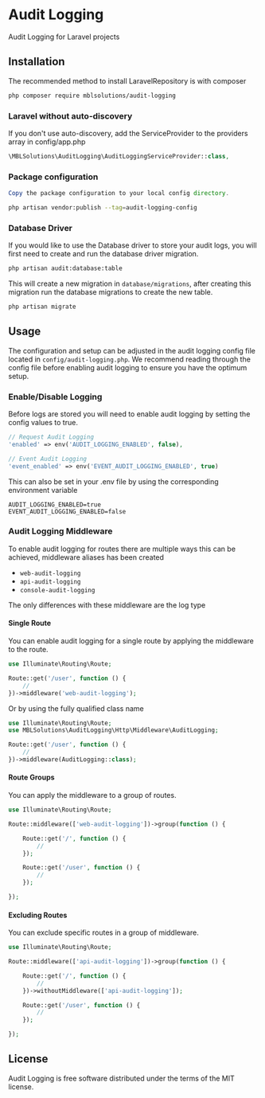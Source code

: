 # Audit Logging

Audit Logging for Laravel projects

## Installation

The recommended method to install LaravelRepository is with composer

```bash
php composer require mblsolutions/audit-logging
```

### Laravel without auto-discovery

If you don't use auto-discovery, add the ServiceProvider to the providers array in config/app.php

```php
\MBLSolutions\AuditLogging\AuditLoggingServiceProvider::class,
```

### Package configuration

```php
Copy the package configuration to your local config directory.
```

```bash
php artisan vendor:publish --tag=audit-logging-config
```

### Database Driver

If you would like to use the Database driver to store your audit logs, you will first need to create and run the database
driver migration.

```bash
php artisan audit:database:table
```

This will create a new migration in `database/migrations`, after creating this migration run the database migrations to
create the new table.

````bash
php artisan migrate
````

## Usage

The configuration and setup can be adjusted in the audit logging config file located in `config/audit-logging.php`. We 
recommend reading through the config file before enabling audit logging to ensure you have the optimum setup. 

### Enable/Disable Logging

Before logs are stored you will need to enable audit logging by setting the config values to true.

```php
// Request Audit Logging
'enabled' => env('AUDIT_LOGGING_ENABLED', false),

// Event Audit Logging
'event_enabled' => env('EVENT_AUDIT_LOGGING_ENABLED', true)
```

This can also be set in your .env file by using the corresponding environment variable

```dotenv
AUDIT_LOGGING_ENABLED=true
EVENT_AUDIT_LOGGING_ENABLED=false
```

### Audit Logging Middleware

To enable audit logging for routes there are multiple ways this can be achieved, middleware aliases has been created

+ `web-audit-logging`
+ `api-audit-logging`
+ `console-audit-logging`

The only differences with these middleware are the log type

#### Single Route

You can enable audit logging for a single route by applying the middleware to the route.

```php
use Illuminate\Routing\Route;

Route::get('/user', function () {
    //
})->middleware('web-audit-logging');
```

Or by using the fully qualified class name

```php
use Illuminate\Routing\Route;
use MBLSolutions\AuditLogging\Http\Middleware\AuditLogging;

Route::get('/user', function () {
    //
})->middleware(AuditLogging::class);
```

#### Route Groups

You can apply the middleware to a group of routes.

```php
use Illuminate\Routing\Route;

Route::middleware(['web-audit-logging'])->group(function () {

    Route::get('/', function () {
        //
    });

    Route::get('/user', function () {
        //
    });

});
```

#### Excluding Routes

You can exclude specific routes in a group of middleware. 

```php
use Illuminate\Routing\Route;

Route::middleware(['api-audit-logging'])->group(function () {

    Route::get('/', function () {
        //
    })->withoutMiddleware(['api-audit-logging']);

    Route::get('/user', function () {
        //
    });

});
```

## License

Audit Logging is free software distributed under the terms of the MIT license.